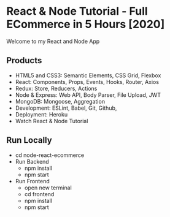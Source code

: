 # React & Node Tutorial - Full ECommerce in 5 Hours [2020]

Welcome to my React and Node App


## Products

- HTML5 and CSS3: Semantic Elements, CSS Grid, Flexbox
- React: Components, Props, Events, Hooks, Router, Axios
- Redux: Store, Reducers, Actions
- Node & Express: Web API, Body Parser, File Upload, JWT
- MongoDB: Mongoose, Aggregation
- Development: ESLint, Babel, Git, Github,
- Deployment: Heroku
- Watch React & Node Tutorial

## Run Locally
- cd node-react-ecommerce
- Run Backend
  - npm install
  - npm start
- Run Frontend
  - open new terminal
  - cd frontend
  - npm install
  - npm start

